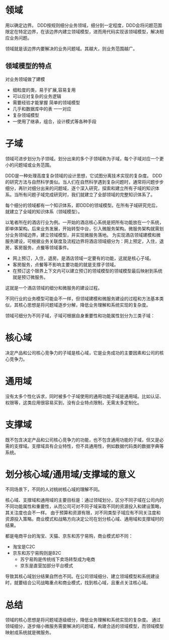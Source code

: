 # 领域
用以确定边界。
DDD按规则细分业务领域，细分到一定程度，DDD会将问题范围限定在特定边界，在该边界内建立领域模型，进而用代码实现该领域模型，解决相应业务问题。

领域就是该边界内要解决的业务问题域。其越大，则业务范围越广。

## 领域模型的特点
对业务领域做了建模
- 细粒度的类，易于扩展,容易复用
- 可以应对复杂的业务逻辑
- 需要经验才能掌握
简单的领域模型
- 几乎和数据库中的表 一一对应 
- 复杂领域模型
- 一使用了继承，组合，设计模式等各种手段
# 子域
领域可进步划分为子领域。划分出来的多个子领域称为子域，每个子域对应一个更小的问题域或业务范围。

DDD是一种处理高度复杂领域的设计思想，它试图分离技术实现的复杂度。
DDD的研究方法与自然科学类似。当人们在自然科学遇到复杂问题时，通常将问题步步细分，再针对细分出来的问题域，逐个深入研究，探索和建立所有子域的知识体系。当所有问题子域完成研究时，我们就建立了全部领域的完整知识体系了。

每个细分的领域都有一个知识体系，即DDD的领域模型。在所有子域研究完后，就建立了全域的知识体系（领域模型）。

以笔者所在的酒店行业为例。一开始的酒店核心系统是把所有功能放在一个系统，即单体架构。后来业务发展，开始转型中台，引入微服务架构。微服务架构就需划分业务领域边界，建立领域模型，并实现微服务落地。
为实现酒店领域建模和微服务建设，可根据业务关联度及流程边界将酒店领域细分为：网上预定，入住，退房，客房服务，点餐等领域事件。
- 网上预订，入住，退房。是酒店领域一定要有的功能，这就是核心子域。
- 客房服务，点餐等不影响主要功能的就是支撑子领域。
- 在预订这个限界上下文内可以建立预订的领域模型的领域模型最后映射到系统就是预订微服务。

这就是一个酒店领域的细分和微服务的建设过程。

不同行业的业务模型可能会不一样，但领域建模和微服务建设的过程和方法基本类似，其核心思想是将问题域逐步分解，降低业务理解和系统实现的复杂度。

领域可细分为不同子域，子域可根据自身重要性和功能属性划分为三类子域：
# 核心域

决定产品和公司核心竞争力的子域是核心域，它是业务成功的主要因素和公司的核心竞争力。

# 通用域
没有太多个性化诉求，同时被多个子域使用的通用功能子域是通用域。比如认证、权限等，这类应用很容易买到，没有企业特点限制，无需太多定制化。

# 支撑域
既不包含决定产品和公司核心竞争力的功能，也不包含通用功能的子域，但又是必需的支撑域。支撑域具有企业特性，但不具通用性，例如数据代码类的数据字典等系统。

#  划分核心域/通用域/支撑域的意义

不同场景下，不同的人对桃树核心域的理解不同。

核心域、支撑域和通用域的主要目标是：通过领域划分，区分不同子域在公司内的不同功能属性和重要性，从而公司可对不同子域采取不同的资源投入和建设策略，其关注度也会不一样。
由于预算和资源有限，对不同类型子域应有不同关注度和资源投入策略。商业模式和战略方向决定公司在划分核心域、通用域和支撑域时的结果。

都是电商平台的淘宝、天猫、京东和苏宁易购，商业模式却不同：
- 淘宝是C2C
- 京东和苏宁易购则是B2C
	- 苏宁易购是传统线下卖场转型成为电商
	- 京东是直营加部分平台模式

导致其核心域划分结果自然也不同。在公司领域细分、建立领域模型和系统建设时，就要结合公司战略重点和商业模式，找到核心域，且重点关注核心域。

# 总结
领域的核心思想是将问题域逐级细分，降低业务理解和系统实现的复杂度。
通过领域细分，逐步缩小微服务需要解决的问题域，构建合适的领域模型，而领域模型映射成系统就是微服务。